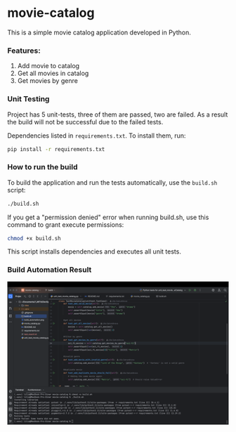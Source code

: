 # movie-catalog

This is a simple movie catalog application developed in Python.

### Features:
1. Add movie to catalog
2. Get all movies in catalog
3. Get movies by genre

### Unit Testing
Project has 5 unit-tests, three of them are passed, two are failed.
As a result the build will not be successful due to the failed tests.

Dependencies listed in `requirements.txt`. To install them, run:
```bash
pip install -r requirements.txt
```

### How to run the build

To build the application and run the tests automatically, use the `build.sh` script:

```bash
./build.sh
```
If you get a "permission denied" error when running build.sh, use this command to grant execute permissions:
```bash
chmod +x build.sh
```

This script installs dependencies and executes all unit tests.

### Build Automation Result
![img.png](build_automation.png)